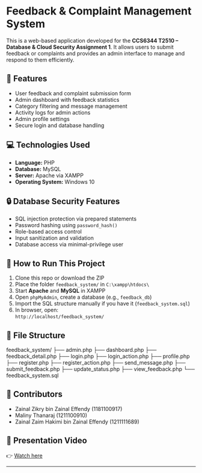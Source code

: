 # Feedback & Complaint Management System

This is a web-based application developed for the **CCS6344 T2510 – Database & Cloud Security Assignment 1**. It allows users to submit feedback or complaints and provides an admin interface to manage and respond to them efficiently.

## 📌 Features

- User feedback and complaint submission form
- Admin dashboard with feedback statistics
- Category filtering and message management
- Activity logs for admin actions
- Admin profile settings
- Secure login and database handling

## 💻 Technologies Used

- **Language:** PHP
- **Database:** MySQL
- **Server:** Apache via XAMPP
- **Operating System:** Windows 10

## 🔒 Database Security Features

- SQL injection protection via prepared statements
- Password hashing using `password_hash()`
- Role-based access control
- Input sanitization and validation
- Database access via minimal-privilege user

## 🚀 How to Run This Project

1. Clone this repo or download the ZIP
2. Place the folder `feedback_system/` in `C:\xampp\htdocs\`
3. Start **Apache** and **MySQL** in XAMPP
4. Open `phpMyAdmin`, create a database (e.g., `feedback_db`)
5. Import the SQL structure manually if you have it (`feedback_system.sql`)
6. In browser, open:  
   `http://localhost/feedback_system/`

## 📂 File Structure
feedback_system/
├── admin.php
├── dashboard.php
├── feedback_detail.php
├── login.php
├── login_action.php
├── profile.php
├── register.php
├── register_action.php
├── send_message.php
├── submit_feedback.php
├── update_status.php
├── view_feedback.php
└── feedback_system.sql


## 👥 Contributors

- Zainal Zikry bin Zainal Effendy (1181100917)
- Maliny Thanaraj (1211100910)
- Zainal Zaim Hakimi bin Zainal Effendy (1211111689)

## 🎥 Presentation Video

👉 [Watch here](placeholder)

---

